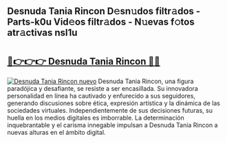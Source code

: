 ## Desnuda Tania Rincon D𝚎sn𝚞dos filtr𝚊dos - Parts-k0u Vid𝚎os filtr𝚊dos - N𝚞evas f𝚘tos atr𝚊ctivas nsI1u

# <h2><a href="http://mb5q5yp.tromn.icu/?c=Desnuda+Tania+Rincon">🔗👉👉👉 Desnuda Tania Rincon 🔗🔗</a></h2>

[![Desnuda Tania Rincon nuevo](https://i.imgur.com/pEAQMta.gif)](http://mb5q5yp.tromn.icu/?c=Desnuda+Tania+Rincon)
Desnuda Tania Rincon, una figura paradójica y desafiante, se resiste a ser encasillada. Su innovadora personalidad en línea ha cautivado y enfurecido a sus seguidores, generando discusiones sobre ética, expresión artística y la dinámica de las sociedades virtuales. Independientemente de sus decisiones futuras, su huella en los medios digitales es imborrable. La determinación inquebrantable y el carisma innegable impulsan a Desnuda Tania Rincon a nuevas alturas en el ámbito digital.

